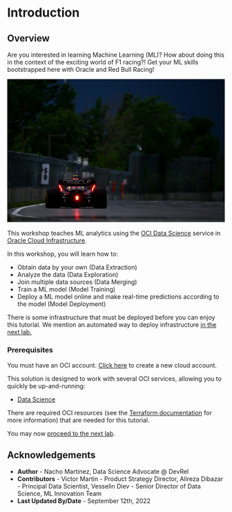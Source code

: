 # Introduction

## Overview

Are you interested in learning Machine Learning (ML)?  How about doing this in the context of the exciting world of F1 racing?!  Get your ML skills bootstrapped here with Oracle and Red Bull Racing!

![Red Bull F1 Race Car](./images/redbull_car.jpg)

This workshop teaches ML analytics using the [OCI Data Science](https://docs.oracle.com/en-us/iaas/data-science/using/data-science.htm) service in [Oracle Cloud Infrastructure](https://cloud.oracle.com/).

In this workshop, you will learn how to:
- Obtain data by your own (Data Extraction)
- Analyze the data (Data Exploration)
- Join multiple data sources (Data Merging)
- Train a ML model (Model Training)
- Deploy a ML model online and make real-time predictions according to the model (Model Deployment)


There is some infrastructure that must be deployed before you can enjoy this tutorial. We mention an automated way to deploy infrastructure [in the next lab.](#next)


### Prerequisites

You must have an OCI account. [Click here](https://www.oracle.com/cloud/free/?source=:ow:o:s:nav::DevoGetStarted&intcmp=:ow:o:s:nav::DevoGetStarted) to create a new cloud account.

This solution is designed to work with several OCI services, allowing you to quickly be up-and-running:
* [Data Science](https://docs.oracle.com/en-us/iaas/data-science/using/data-science.htm)

There are required OCI resources (see the [Terraform documentation](./terraform/README.md) for more information) that are needed for this tutorial.

You may now [proceed to the next lab](#next).


## Acknowledgements

* **Author** - Nacho Martinez, Data Science Advocate @ DevRel
* **Contributors** - Victor Martin - Product Strategy Director, Alireza Dibazar - Principal Data Scientist, Vesselin Diev - Senior Director of Data Science, ML Innovation Team
* **Last Updated By/Date** - September 12th, 2022
